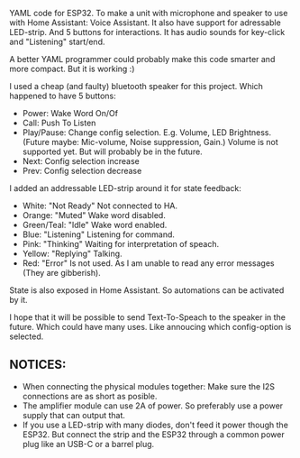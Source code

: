 YAML code for ESP32. To make a unit with microphone and speaker to use with Home Assistant: Voice Assistant.
It also have support for adressable LED-strip. And 5 buttons for interactions.
It has audio sounds for key-click and "Listening" start/end.

A better YAML programmer could probably make this code smarter and more compact. But it is working :)

I used a cheap (and faulty) bluetooth speaker for this project. Which happened to have 5 buttons:
- Power: Wake Word On/Of
- Call: Push To Listen
- Play/Pause: Change config selection. E.g. Volume, LED Brightness. (Future maybe: Mic-volume, Noise suppression, Gain.) Volume is not supported yet. But will probably be in the future.
- Next: Config selection increase
- Prev: Config selection decrease

I added an addressable LED-strip around it for state feedback:
- White: "Not Ready" Not connected to HA.
- Orange: "Muted" Wake word disabled.
- Green/Teal: "Idle" Wake word enabled.
- Blue: "Listening" Listening for command.
- Pink: "Thinking" Waiting for interpretation of speach.
- Yellow: "Replying" Talking.
- Red: "Error" Is not used. As I am unable to read any error messages (They are gibberish).

State is also exposed in Home Assistant. So automations can be activated by it.

I hope that it will be possible to send Text-To-Speach to the speaker in the future. Which could have many uses. Like annoucing which config-option is selected.

## NOTICES:
- When connecting the physical modules together: Make sure the I2S connections are as short as posible.
- The amplifier module can use 2A of power. So preferably use a power supply that can output that.
- If you use a LED-strip with many diodes, don't feed it power though the ESP32. But connect the strip and the ESP32 through a common power plug like an USB-C or a barrel plug.
